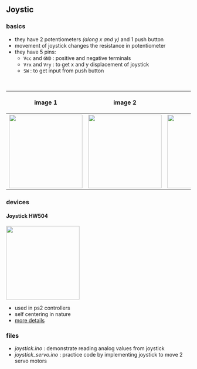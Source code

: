 ## Joystic

### basics
- they have 2 potentiometers _(along x and y)_ and 1 push button
- movement of joystick changes the resistance in potentiometer
- they have 5 pins: 
    - `Vcc` and `GND` : positive and negative terminals
    - `Vrx` and `Vry` : to get x and y displacement of joystick
    - `SW` : to get input from push button
<br>

| <p align="center">image 1</p> | <p align="center">image 2</p> | <p align="center">image 3</p> |
|----------|----------|----------|
| <img src="https://lastminuteengineers.com/wp-content/uploads/arduino/Analog-Joystick-Internal-Gimbal-Structure.png" height="200" width="200"/> | <img src="https://components101.com/sites/default/files/inline-images/Joystick-Module-Internal-Structure.png" height="200" width="200"/> | <img src="https://europe1.discourse-cdn.com/arduino/original/4X/2/5/f/25f02d78d0bf222085e78d445b06dde2022e54de.jpeg" height="200" width="200"/> |

### devices

#### Joystick HW504
<img src="https://www.aranacorp.com/wp-content/uploads/joystick-module.jpg" height="200"/>

- used in ps2 controllers
- self centering in nature
- [more details](https://docs.arduino.cc/built-in-examples/usb/JoystickMouseControl/)

### files
- *joystick.ino* : demonstrate reading analog values from joystick
- *joystick_servo.ino* : practice code by implementing joystick to move 2 servo motors